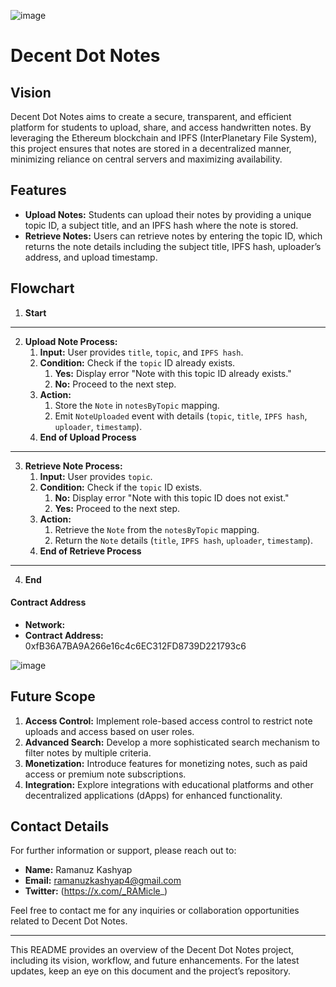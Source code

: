 ![image](https://github.com/user-attachments/assets/6059020c-8fe0-4be3-85cf-77ced4fea41f)

# Decent Dot Notes

## Vision

Decent Dot Notes aims to create a secure, transparent, and efficient platform for students to upload, share, and access handwritten notes. By leveraging the Ethereum blockchain and IPFS (InterPlanetary File System), this project ensures that notes are stored in a decentralized manner, minimizing reliance on central servers and maximizing availability.

## Features

- **Upload Notes:** Students can upload their notes by providing a unique topic ID, a subject title, and an IPFS hash where the note is stored.
- **Retrieve Notes:** Users can retrieve notes by entering the topic ID, which returns the note details including the subject title, IPFS hash, uploader’s address, and upload timestamp.

## Flowchart

1. **Start**

---

2. **Upload Note Process:**
   1. **Input:** User provides `title`, `topic`, and `IPFS hash`.
   2. **Condition:** Check if the `topic` ID already exists.
      1. **Yes:** Display error "Note with this topic ID already exists."
      2. **No:** Proceed to the next step.
   3. **Action:**
      1. Store the `Note` in `notesByTopic` mapping.
      2. Emit `NoteUploaded` event with details (`topic`, `title`, `IPFS hash`, `uploader`, `timestamp`).
   4. **End of Upload Process**

---

3. **Retrieve Note Process:**
   1. **Input:** User provides `topic`.
   2. **Condition:** Check if the `topic` ID exists.
      1. **No:** Display error "Note with this topic ID does not exist."
      2. **Yes:** Proceed to the next step.
   3. **Action:**
      1. Retrieve the `Note` from the `notesByTopic` mapping.
      2. Return the `Note` details (`title`, `IPFS hash`, `uploader`, `timestamp`).
   4. **End of Retrieve Process**

---

4. **End**
   

#### Contract Address

- **Network:**
- **Contract Address:** 0xfB36A7BA9A266e16c4c6EC312FD8739D221793c6

![image](https://github.com/user-attachments/assets/20f37c81-56c7-426f-83a7-7530e2e75451)

 
## Future Scope

1. **Access Control:** Implement role-based access control to restrict note uploads and access based on user roles.
2. **Advanced Search:** Develop a more sophisticated search mechanism to filter notes by multiple criteria.
3. **Monetization:** Introduce features for monetizing notes, such as paid access or premium note subscriptions.
4. **Integration:** Explore integrations with educational platforms and other decentralized applications (dApps) for enhanced functionality.

## Contact Details

For further information or support, please reach out to:

- **Name:** Ramanuz Kashyap
- **Email:** ramanuzkashyap4@gmail.com
- **Twitter:** (https://x.com/_RAMicle_)

Feel free to contact me for any inquiries or collaboration opportunities related to Decent Dot Notes.

---

This README provides an overview of the Decent Dot Notes project, including its vision, workflow, and future enhancements. For the latest updates, keep an eye on this document and the project’s repository.
